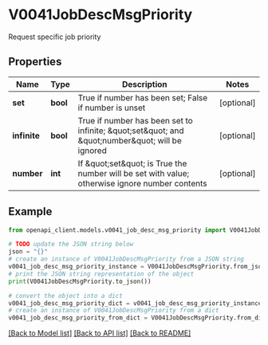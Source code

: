 # V0041JobDescMsgPriority

Request specific job priority

## Properties

Name | Type | Description | Notes
------------ | ------------- | ------------- | -------------
**set** | **bool** | True if number has been set; False if number is unset | [optional] 
**infinite** | **bool** | True if number has been set to infinite; \&quot;set\&quot; and \&quot;number\&quot; will be ignored | [optional] 
**number** | **int** | If \&quot;set\&quot; is True the number will be set with value; otherwise ignore number contents | [optional] 

## Example

```python
from openapi_client.models.v0041_job_desc_msg_priority import V0041JobDescMsgPriority

# TODO update the JSON string below
json = "{}"
# create an instance of V0041JobDescMsgPriority from a JSON string
v0041_job_desc_msg_priority_instance = V0041JobDescMsgPriority.from_json(json)
# print the JSON string representation of the object
print(V0041JobDescMsgPriority.to_json())

# convert the object into a dict
v0041_job_desc_msg_priority_dict = v0041_job_desc_msg_priority_instance.to_dict()
# create an instance of V0041JobDescMsgPriority from a dict
v0041_job_desc_msg_priority_from_dict = V0041JobDescMsgPriority.from_dict(v0041_job_desc_msg_priority_dict)
```
[[Back to Model list]](../README.md#documentation-for-models) [[Back to API list]](../README.md#documentation-for-api-endpoints) [[Back to README]](../README.md)


